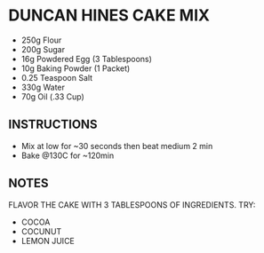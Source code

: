 # DUNCAN HINES CAKE MIX

- 250g Flour
- 200g Sugar
-  16g Powdered Egg (3 Tablespoons)
-  10g Baking Powder (1 Packet)
- 0.25 Teaspoon Salt
- 330g Water
-  70g Oil (.33 Cup)

## INSTRUCTIONS

- Mix at low for ~30 seconds then beat medium 2 min
- Bake @130C for ~120min

## NOTES

FLAVOR THE CAKE WITH 3 TABLESPOONS OF INGREDIENTS. TRY:

- COCOA
- COCUNUT
- LEMON JUICE

